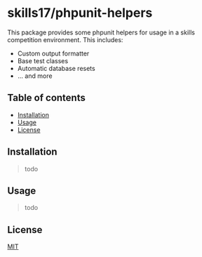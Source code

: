 # skills17/phpunit-helpers

This package provides some phpunit helpers for usage in a skills competition environment. This includes:
- Custom output formatter
- Base test classes
- Automatic database resets
- ... and more

## Table of contents

- [Installation](#installation)
- [Usage](#usage)
- [License](#license)

## Installation

> todo

## Usage

> todo

## License

[MIT](https://github.com/skills17/phpunit-helpers/blob/master/LICENSE)
